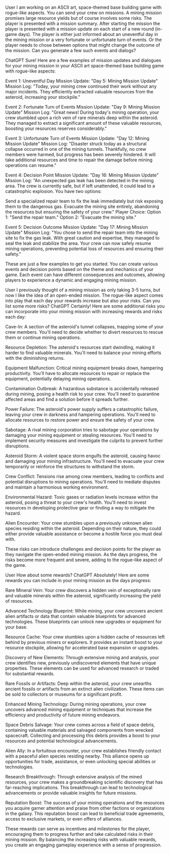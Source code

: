 User
I am working on an ASCII art, space-themed base building game with rogue-like aspects. You can send your crew on missions. A mining mission promises large resource yields but of course involves some risks. The player is presented with a mission summary. After starting the mission the player is presented with a mission update on each start of a new round (in-game days). The player is either just informed about an uneventful day in the mining mission or a very fortunate or unfortunate turn of events. Or the player needs to chose between options that might change the outcome of the mission. Can you generate a few such events and dialogs?

ChatGPT
Sure! Here are a few examples of mission updates and dialogues for your mining mission in your ASCII art space-themed base building game with rogue-like aspects:

Event 1: Uneventful Day
Mission Update: "Day 5: Mining Mission Update"
Mission Log: "Today, your mining crew continued their work without any major incidents. They efficiently extracted valuable resources from the asteroid, increasing your stockpile."

Event 2: Fortunate Turn of Events
Mission Update: "Day 9: Mining Mission Update"
Mission Log: "Great news! During today's mining operation, your crew stumbled upon a rich vein of rare minerals deep within the asteroid. They managed to extract a significant amount of these valuable resources, boosting your resources reserves considerably."

Event 3: Unfortunate Turn of Events
Mission Update: "Day 12: Mining Mission Update"
Mission Log: "Disaster struck today as a structural collapse occurred in one of the mining tunnels. Thankfully, no crew members were harmed, but progress has been severely hindered. It will take additional resources and time to repair the damage before mining operations can resume."

Event 4: Decision Point
Mission Update: "Day 16: Mining Mission Update"
Mission Log: "An unexpected gas leak has been detected in the mining area. The crew is currently safe, but if left unattended, it could lead to a catastrophic explosion. You have two options:

Send a specialized repair team to fix the leak immediately but risk exposing them to the dangerous gas.
Evacuate the mining site entirely, abandoning the resources but ensuring the safety of your crew."
Player Choice:
Option 1: "Send the repair team."
Option 2: "Evacuate the mining site."

Event 5: Decision Outcome
Mission Update: "Day 17: Mining Mission Update"
Mission Log: "You chose to send the repair team into the mining site to fix the gas leak. With great caution and expertise, they managed to seal the leak and stabilize the area. Your crew can now safely resume mining operations, preventing potential loss of resources and ensuring their safety."

These are just a few examples to get you started. You can create various events and decision points based on the theme and mechanics of your game. Each event can have different consequences and outcomes, allowing players to experience a dynamic and engaging mining mission.

User
I previously thought of a mining mission as only taking 3-5 turns, but now I like the idea of an open-ended mission. The rogue-like aspect comes into play that each day your rewards increase but also your risks. Can you list some more risks?
ChatGPT
Certainly! Here are some additional risks you can incorporate into your mining mission with increasing rewards and risks each day:

Cave-In: A section of the asteroid's tunnel collapses, trapping some of your crew members. You'll need to decide whether to divert resources to rescue them or continue mining operations.

Resource Depletion: The asteroid's resources start dwindling, making it harder to find valuable minerals. You'll need to balance your mining efforts with the diminishing returns.

Equipment Malfunction: Critical mining equipment breaks down, hampering productivity. You'll have to allocate resources to repair or replace the equipment, potentially delaying mining operations.

Contamination Outbreak: A hazardous substance is accidentally released during mining, posing a health risk to your crew. You'll need to quarantine affected areas and find a solution before it spreads further.

Power Failure: The asteroid's power supply suffers a catastrophic failure, leaving your crew in darkness and hampering operations. You'll need to allocate resources to restore power and ensure the safety of your crew.

Sabotage: A rival mining corporation tries to sabotage your operations by damaging your mining equipment or stealing resources. You'll need to implement security measures and investigate the culprits to prevent further disruptions.

Asteroid Storm: A violent space storm engulfs the asteroid, causing havoc and damaging your mining infrastructure. You'll need to evacuate your crew temporarily or reinforce the structures to withstand the storm.

Crew Conflict: Tensions rise among crew members, leading to conflicts and potential disruptions to mining operations. You'll need to mediate disputes and maintain a harmonious working environment.

Environmental Hazard: Toxic gases or radiation levels increase within the asteroid, posing a threat to your crew's health. You'll need to invest resources in developing protective gear or finding a way to mitigate the hazard.

Alien Encounter: Your crew stumbles upon a previously unknown alien species residing within the asteroid. Depending on their nature, they could either provide valuable assistance or become a hostile force you must deal with.

These risks can introduce challenges and decision points for the player as they navigate the open-ended mining mission. As the days progress, the risks become more frequent and severe, adding to the rogue-like aspect of the game.

User
How about some rewards?
ChatGPT
Absolutely! Here are some rewards you can include in your mining mission as the days progress:

Rare Mineral Vein: Your crew discovers a hidden vein of exceptionally rare and valuable minerals within the asteroid, significantly increasing the yield of resources.

Advanced Technology Blueprint: While mining, your crew uncovers ancient alien artifacts or data that contain valuable blueprints for advanced technologies. These blueprints can unlock new upgrades or equipment for your base.

Resource Cache: Your crew stumbles upon a hidden cache of resources left behind by previous miners or explorers. It provides an instant boost to your resource stockpile, allowing for accelerated base expansion or upgrades.

Discovery of New Elements: Through extensive mining and analysis, your crew identifies new, previously undiscovered elements that have unique properties. These elements can be used for advanced research or traded for substantial rewards.

Rare Fossils or Artifacts: Deep within the asteroid, your crew unearths ancient fossils or artifacts from an extinct alien civilization. These items can be sold to collectors or museums for a significant profit.

Enhanced Mining Technology: During mining operations, your crew uncovers advanced mining equipment or techniques that increase the efficiency and productivity of future mining endeavors.

Space Debris Salvage: Your crew comes across a field of space debris, containing valuable materials and salvaged components from wrecked spacecraft. Collecting and processing this debris provides a boost to your resources and potential technological advancements.

Alien Ally: In a fortuitous encounter, your crew establishes friendly contact with a peaceful alien species residing nearby. This alliance opens up opportunities for trade, assistance, or even unlocking special abilities or technologies.

Research Breakthrough: Through extensive analysis of the mined resources, your crew makes a groundbreaking scientific discovery that has far-reaching implications. This breakthrough can lead to technological advancements or provide valuable insights for future missions.

Reputation Boost: The success of your mining operations and the resources you acquire garner attention and praise from other factions or organizations in the galaxy. This reputation boost can lead to beneficial trade agreements, access to exclusive markets, or even offers of alliances.

These rewards can serve as incentives and milestones for the player, encouraging them to progress further and take calculated risks in their mining mission. By balancing the increasing risks with valuable rewards, you create an engaging gameplay experience with a sense of progression.
